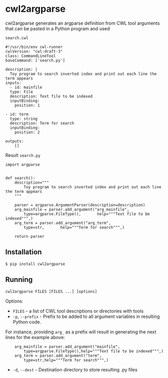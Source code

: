 # cwl2argparse
cwl2argparse generates an argparse definition from CWL tool arguments that can be pasted in a Python program and used

`search.cwl`

    #!/usr/bin/env cwl-runner
    cwlVersion: "cwl:draft-3"
    class: CommandLineTool
    baseCommand: ['search.py']
    
    description: |
      Toy program to search inverted index and print out each line the term appears
    inputs:
      - id: mainfile
      type: File
      description: Text file to be indexed
      inputBinding:
        position: 1
    
    - id: term
      type: string
      description: Term for search
      inputBinding:
        position: 2
    
    outputs:
        []

Result
`search.py`

    import argparse
    
    
    def search():
        description="""
            Toy program to search inverted index and print out each line the term appears
        """
        
        parser = argparse.ArgumentParser(description=description)
        arg_mainfile = parser.add_argument("arg_mainfile",
            type=argparse.FileType(),       help="""Text file to be indexed""",)
        arg_term = parser.add_argument("arg_term",
            type=str,       help="""Term for search""",)
    
        return parser



## Installation ##

    $ pip install cwl2argparse
  
## Running ##

    cwl2argparse FILES [FILES ...] [options]
    
Options:
* `FILES` - a list of CWL tool descriptions or directories with tools
*   `-p`, `--prefix` - Prefix to be added to all argument variables in resulting Python code.

For instance, providing `arg_` as a prefix will result in generating the next lines for the example above:

        arg_mainfile = parser.add_argument("mainfile",
            type=argparse.FileType(),help="""Text file to be indexed""",)
        arg_term = parser.add_argument("term",
            type=str,help="""Term for search""",)
  
  
* `-d`, `--dest` - Destination directory to store resulting .py files
